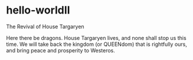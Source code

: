 # hello-worldII
The Revival of House Targaryen

Here there be dragons. House Targaryen lives, and none shall stop us this time. We will take back the kingdom (or QUEENdom) that is rightfully ours, and bring peace and prosperity to Westeros.
